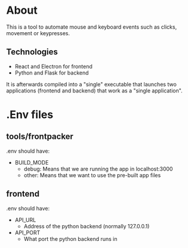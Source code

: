# About
This is a tool to automate mouse and keyboard events such as clicks, movement or keypresses.

## Technologies
- React and Electron for frontend
- Python and Flask for backend

It is afterwards compiled into a "single" executable that launches two applications (frontend and backend) that work as a "single application".

# .Env files
## tools/frontpacker
.env should have:
- BUILD_MODE
    - debug: Means that we are running the app in localhost:3000
    - other: Means that we want to use the pre-built app files

## frontend
.env should have:
- API_URL
    - Address of the python backend (normally 127.0.0.1)
- API_PORT
    - What port the python backend runs in